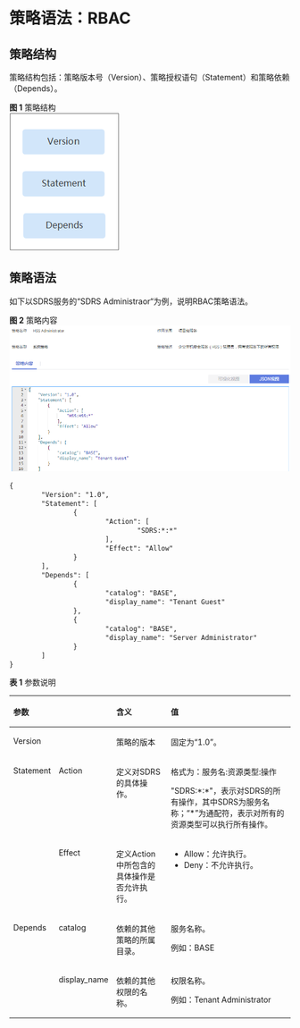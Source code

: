 # 策略语法：RBAC<a name="vss_01_0120"></a>

## 策略结构<a name="zh-cn_topic_0169881971_zh-cn_topic_0169425416_section96721439267"></a>

策略结构包括：策略版本号（Version）、策略授权语句（Statement）和策略依赖（Depends）。

**图 1**  策略结构<a name="zh-cn_topic_0169881971_zh-cn_topic_0169425416_fig288933182617"></a>  
![](figures/策略结构.png "策略结构")

## 策略语法<a name="zh-cn_topic_0169881971_zh-cn_topic_0169425416_section76852310268"></a>

如下以SDRS服务的“SDRS Administraor“为例，说明RBAC策略语法。

**图 2**  策略内容<a name="zh-cn_topic_0169881971_zh-cn_topic_0169425416_fig16534154617489"></a>  
![](figures/策略内容.png "策略内容")

```
{ 
        "Version": "1.0", 
        "Statement": [ 
                { 
                        "Action": [ 
                                "SDRS:*:*" 
                        ], 
                        "Effect": "Allow" 
                } 
        ], 
        "Depends": [ 
                { 
                        "catalog": "BASE", 
                        "display_name": "Tenant Guest" 
                }, 
                { 
                        "catalog": "BASE", 
                        "display_name": "Server Administrator" 
                } 
        ] 
}
```

**表 1**  参数说明

<a name="zh-cn_topic_0169881971_zh-cn_topic_0169425416_table1968910332618"></a>
<table><thead align="left"><tr id="zh-cn_topic_0169881971_zh-cn_topic_0169425416_row128903372615"><th class="cellrowborder" colspan="2" valign="top" id="mcps1.2.5.1.1"><p id="zh-cn_topic_0169881971_zh-cn_topic_0169425416_p2089010392616"><a name="zh-cn_topic_0169881971_zh-cn_topic_0169425416_p2089010392616"></a><a name="zh-cn_topic_0169881971_zh-cn_topic_0169425416_p2089010392616"></a>参数</p>
</th>
<th class="cellrowborder" valign="top" id="mcps1.2.5.1.2"><p id="zh-cn_topic_0169881971_zh-cn_topic_0169425416_p1889019332617"><a name="zh-cn_topic_0169881971_zh-cn_topic_0169425416_p1889019332617"></a><a name="zh-cn_topic_0169881971_zh-cn_topic_0169425416_p1889019332617"></a>含义</p>
</th>
<th class="cellrowborder" valign="top" id="mcps1.2.5.1.3"><p id="zh-cn_topic_0169881971_zh-cn_topic_0169425416_p188911392611"><a name="zh-cn_topic_0169881971_zh-cn_topic_0169425416_p188911392611"></a><a name="zh-cn_topic_0169881971_zh-cn_topic_0169425416_p188911392611"></a>值</p>
</th>
</tr>
</thead>
<tbody><tr id="zh-cn_topic_0169881971_zh-cn_topic_0169425416_row17891153122617"><td class="cellrowborder" colspan="2" valign="top" headers="mcps1.2.5.1.1 "><p id="zh-cn_topic_0169881971_zh-cn_topic_0169425416_p28912312617"><a name="zh-cn_topic_0169881971_zh-cn_topic_0169425416_p28912312617"></a><a name="zh-cn_topic_0169881971_zh-cn_topic_0169425416_p28912312617"></a>Version</p>
</td>
<td class="cellrowborder" valign="top" headers="mcps1.2.5.1.2 "><p id="zh-cn_topic_0169881971_zh-cn_topic_0169425416_p1289110310267"><a name="zh-cn_topic_0169881971_zh-cn_topic_0169425416_p1289110310267"></a><a name="zh-cn_topic_0169881971_zh-cn_topic_0169425416_p1289110310267"></a>策略的版本</p>
</td>
<td class="cellrowborder" valign="top" headers="mcps1.2.5.1.3 "><p id="zh-cn_topic_0169881971_zh-cn_topic_0169425416_p5891731262"><a name="zh-cn_topic_0169881971_zh-cn_topic_0169425416_p5891731262"></a><a name="zh-cn_topic_0169881971_zh-cn_topic_0169425416_p5891731262"></a>固定为<span class="parmvalue" id="zh-cn_topic_0169881971_zh-cn_topic_0169425416_parmvalue142284714307"><a name="zh-cn_topic_0169881971_zh-cn_topic_0169425416_parmvalue142284714307"></a><a name="zh-cn_topic_0169881971_zh-cn_topic_0169425416_parmvalue142284714307"></a>“1.0”</span>。</p>
</td>
</tr>
<tr id="zh-cn_topic_0169881971_zh-cn_topic_0169425416_row14891143152611"><td class="cellrowborder" rowspan="2" valign="top" width="8.04080408040804%" headers="mcps1.2.5.1.1 "><p id="zh-cn_topic_0169881971_zh-cn_topic_0169425416_p20891232263"><a name="zh-cn_topic_0169881971_zh-cn_topic_0169425416_p20891232263"></a><a name="zh-cn_topic_0169881971_zh-cn_topic_0169425416_p20891232263"></a>Statement</p>
</td>
<td class="cellrowborder" valign="top" width="10.561056105610561%" headers="mcps1.2.5.1.1 "><p id="zh-cn_topic_0169881971_zh-cn_topic_0169425416_p14891103112610"><a name="zh-cn_topic_0169881971_zh-cn_topic_0169425416_p14891103112610"></a><a name="zh-cn_topic_0169881971_zh-cn_topic_0169425416_p14891103112610"></a>Action</p>
</td>
<td class="cellrowborder" valign="top" width="24.052405240524052%" headers="mcps1.2.5.1.2 "><p id="zh-cn_topic_0169881971_zh-cn_topic_0169425416_p11891033267"><a name="zh-cn_topic_0169881971_zh-cn_topic_0169425416_p11891033267"></a><a name="zh-cn_topic_0169881971_zh-cn_topic_0169425416_p11891033267"></a>定义对SDRS的具体操作。</p>
</td>
<td class="cellrowborder" valign="top" width="57.34573457345735%" headers="mcps1.2.5.1.3 "><p id="zh-cn_topic_0169881971_zh-cn_topic_0169425416_p1891331269"><a name="zh-cn_topic_0169881971_zh-cn_topic_0169425416_p1891331269"></a><a name="zh-cn_topic_0169881971_zh-cn_topic_0169425416_p1891331269"></a>格式为：服务名:资源类型:操作</p>
<p id="zh-cn_topic_0169881971_zh-cn_topic_0169425416_p289173112619"><a name="zh-cn_topic_0169881971_zh-cn_topic_0169425416_p289173112619"></a><a name="zh-cn_topic_0169881971_zh-cn_topic_0169425416_p289173112619"></a>"SDRS:*:*"，表示对SDRS的所有操作，其中SDRS为服务名称；“*”为通配符，表示对所有的资源类型可以执行所有操作。</p>
</td>
</tr>
<tr id="zh-cn_topic_0169881971_zh-cn_topic_0169425416_row98919352615"><td class="cellrowborder" valign="top" headers="mcps1.2.5.1.1 "><p id="zh-cn_topic_0169881971_zh-cn_topic_0169425416_p11891203172614"><a name="zh-cn_topic_0169881971_zh-cn_topic_0169425416_p11891203172614"></a><a name="zh-cn_topic_0169881971_zh-cn_topic_0169425416_p11891203172614"></a>Effect</p>
</td>
<td class="cellrowborder" valign="top" headers="mcps1.2.5.1.1 "><p id="zh-cn_topic_0169881971_zh-cn_topic_0169425416_p1689123172617"><a name="zh-cn_topic_0169881971_zh-cn_topic_0169425416_p1689123172617"></a><a name="zh-cn_topic_0169881971_zh-cn_topic_0169425416_p1689123172617"></a>定义Action中所包含的具体操作是否允许执行。</p>
</td>
<td class="cellrowborder" valign="top" headers="mcps1.2.5.1.2 "><a name="zh-cn_topic_0169881971_zh-cn_topic_0169425416_ul48911237264"></a><a name="zh-cn_topic_0169881971_zh-cn_topic_0169425416_ul48911237264"></a><ul id="zh-cn_topic_0169881971_zh-cn_topic_0169425416_ul48911237264"><li>Allow：允许执行。</li><li>Deny：不允许执行。</li></ul>
</td>
</tr>
<tr id="zh-cn_topic_0169881971_zh-cn_topic_0169425416_row18911338261"><td class="cellrowborder" rowspan="2" valign="top" width="8.04080408040804%" headers="mcps1.2.5.1.1 "><p id="zh-cn_topic_0169881971_zh-cn_topic_0169425416_p28913322614"><a name="zh-cn_topic_0169881971_zh-cn_topic_0169425416_p28913322614"></a><a name="zh-cn_topic_0169881971_zh-cn_topic_0169425416_p28913322614"></a>Depends</p>
</td>
<td class="cellrowborder" valign="top" width="10.561056105610561%" headers="mcps1.2.5.1.1 "><p id="zh-cn_topic_0169881971_zh-cn_topic_0169425416_p68918316262"><a name="zh-cn_topic_0169881971_zh-cn_topic_0169425416_p68918316262"></a><a name="zh-cn_topic_0169881971_zh-cn_topic_0169425416_p68918316262"></a>catalog</p>
</td>
<td class="cellrowborder" valign="top" width="24.052405240524052%" headers="mcps1.2.5.1.2 "><p id="zh-cn_topic_0169881971_zh-cn_topic_0169425416_p6891832261"><a name="zh-cn_topic_0169881971_zh-cn_topic_0169425416_p6891832261"></a><a name="zh-cn_topic_0169881971_zh-cn_topic_0169425416_p6891832261"></a>依赖的其他策略的所属目录。</p>
</td>
<td class="cellrowborder" valign="top" width="57.34573457345735%" headers="mcps1.2.5.1.3 "><p id="zh-cn_topic_0169881971_zh-cn_topic_0169425416_p68911537269"><a name="zh-cn_topic_0169881971_zh-cn_topic_0169425416_p68911537269"></a><a name="zh-cn_topic_0169881971_zh-cn_topic_0169425416_p68911537269"></a>服务名称。</p>
<p id="zh-cn_topic_0169881971_zh-cn_topic_0169425416_p88911033262"><a name="zh-cn_topic_0169881971_zh-cn_topic_0169425416_p88911033262"></a><a name="zh-cn_topic_0169881971_zh-cn_topic_0169425416_p88911033262"></a>例如：BASE</p>
</td>
</tr>
<tr id="zh-cn_topic_0169881971_zh-cn_topic_0169425416_row989163172617"><td class="cellrowborder" valign="top" headers="mcps1.2.5.1.1 "><p id="zh-cn_topic_0169881971_zh-cn_topic_0169425416_p128919317263"><a name="zh-cn_topic_0169881971_zh-cn_topic_0169425416_p128919317263"></a><a name="zh-cn_topic_0169881971_zh-cn_topic_0169425416_p128919317263"></a>display_name</p>
</td>
<td class="cellrowborder" valign="top" headers="mcps1.2.5.1.1 "><p id="zh-cn_topic_0169881971_zh-cn_topic_0169425416_p58911302615"><a name="zh-cn_topic_0169881971_zh-cn_topic_0169425416_p58911302615"></a><a name="zh-cn_topic_0169881971_zh-cn_topic_0169425416_p58911302615"></a>依赖的其他权限的名称。</p>
</td>
<td class="cellrowborder" valign="top" headers="mcps1.2.5.1.2 "><p id="zh-cn_topic_0169881971_zh-cn_topic_0169425416_p1789212318265"><a name="zh-cn_topic_0169881971_zh-cn_topic_0169425416_p1789212318265"></a><a name="zh-cn_topic_0169881971_zh-cn_topic_0169425416_p1789212318265"></a>权限名称。</p>
<p id="zh-cn_topic_0169881971_zh-cn_topic_0169425416_p48928382619"><a name="zh-cn_topic_0169881971_zh-cn_topic_0169425416_p48928382619"></a><a name="zh-cn_topic_0169881971_zh-cn_topic_0169425416_p48928382619"></a>例如：Tenant Administrator</p>
</td>
</tr>
</tbody>
</table>

